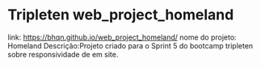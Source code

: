 # Tripleten web_project_homeland
link: https://bhqn.github.io/web_project_homeland/
nome do projeto: Homeland
Descrição:Projeto criado para o Sprint 5 do bootcamp tripleten sobre responsividade de em site.